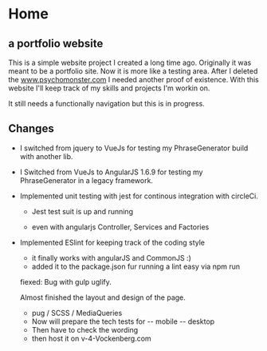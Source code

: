 # Home
## a portfolio website

This is a simple website project I created a long time ago. Originally it was meant to be a portfolio site. Now it is more like a testing area. After I deleted the www.psychomonster.com I needed another proof of existence. With this website I'll keep track of my skills and projects I'm workin on.

It still needs a functionally navigation but this is in progress. 

## Changes

- I switched from jquery to VueJs for testing my PhraseGenerator build with another lib.

- I Switched from VueJs to AngularJS 1.6.9 for testing my PhraseGenerator in a legacy framework.

- Implemented unit testing with jest for continous integration with circleCi.

  - Jest test suit is up and running

  - even with angularjs Controller, Services and Factories

- Implemented ESlint for keeping track of the coding style
  
  - it finally works with angularJS and CommonJS :)
  - added it to the package.json fur running a lint easy via npm run
  
  fiexed: Bug with gulp uglify. 
  
  Almost finished the layout and design of the page.
  - pug / SCSS / MediaQueries
  - Now will prepare the tech tests for 
  -- mobile
  -- desktop
  - Then have to check the wording
  - then host it on v-4-Vockenberg.com
